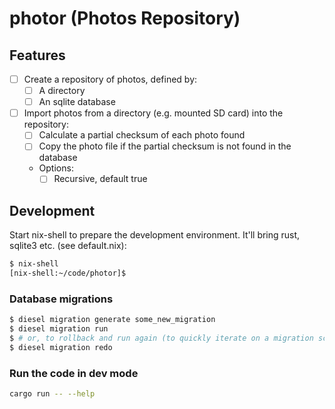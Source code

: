 # photor (Photos Repository)

## Features

- [ ] Create a repository of photos, defined by:
  - [ ] A directory
  - [ ] An sqlite database
- [ ] Import photos from a directory (e.g. mounted SD card) into the repository:
  - [ ] Calculate a partial checksum of each photo found
  - [ ] Copy the photo file if the partial checksum is not found in the database
  - Options:
    - [ ] Recursive, default true

## Development

Start nix-shell to prepare the development environment. It'll bring rust,
sqlite3 etc. (see default.nix):

```bash
$ nix-shell
[nix-shell:~/code/photor]$
```

### Database migrations

```bash
$ diesel migration generate some_new_migration
$ diesel migration run
$ # or, to rollback and run again (to quickly iterate on a migration script):
$ diesel migration redo
```

### Run the code in dev mode

```bash
cargo run -- --help
```
